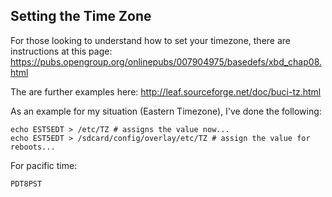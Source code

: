 ## Setting the Time Zone
For those looking to understand how to set your timezone, there are instructions at this page: https://pubs.opengroup.org/onlinepubs/007904975/basedefs/xbd_chap08.html

The are further examples here: http://leaf.sourceforge.net/doc/buci-tz.html

As an example for my situation (Eastern Timezone), I've done the following:
```
echo EST5EDT > /etc/TZ # assigns the value now...
echo EST5EDT > /sdcard/config/overlay/etc/TZ # assign the value for reboots...
```
For pacific time:
```
PDT8PST
```